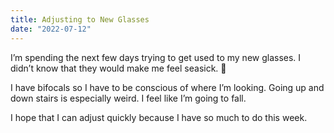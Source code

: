 ```yaml
---
title: Adjusting to New Glasses
date: "2022-07-12"
---
```


I’m spending the next few days trying to get used to my new glasses. I didn’t know that they would make me feel seasick. 🤢

I have bifocals so I have to be conscious of where I’m looking. Going up and down stairs is especially weird.  I feel like I’m going to fall. 

I hope that I can adjust quickly because I have so much to do this week. 
